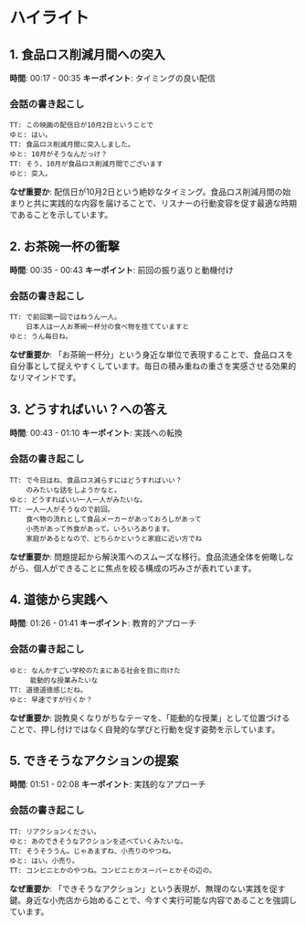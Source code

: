 # ハイライト

## 1. 食品ロス削減月間への突入
**時間**: 00:17 - 00:35
**キーポイント**: タイミングの良い配信

### 会話の書き起こし
```
TT: この映画の配信日が10月2日ということで
ゆと: はい。
TT: 食品ロス削減月間に突入しました。
ゆと: 10月がそうなんだっけ？
TT: そう、10月が食品ロス削減月間でございます
ゆと: 突入。
```

**なぜ重要か**: 配信日が10月2日という絶妙なタイミング。食品ロス削減月間の始まりと共に実践的な内容を届けることで、リスナーの行動変容を促す最適な時期であることを示しています。

## 2. お茶碗一杯の衝撃
**時間**: 00:35 - 00:43
**キーポイント**: 前回の振り返りと動機付け

### 会話の書き起こし
```
TT: で前回第一回ではねうん一人。
    日本人は一人お茶碗一杯分の食べ物を捨てていますと
ゆと: うん毎日ね。
```

**なぜ重要か**: 「お茶碗一杯分」という身近な単位で表現することで、食品ロスを自分事として捉えやすくしています。毎日の積み重ねの重さを実感させる効果的なリマインドです。

## 3. どうすればいい？への答え
**時間**: 00:43 - 01:10
**キーポイント**: 実践への転換

### 会話の書き起こし
```
TT: で今日はね、食品ロス減らすにはどうすればいい？
    のみたいな話をしようかなと。
ゆと: どうすればいい一人一人がみたいな。
TT: 一人一人がそうなので前回。
    食べ物の流れとして食品メーカーがあっておろしがあって
    小売があって外食があって。いろいろあります。
    家庭があるとなので、どちらかというと家庭に近い方でね
```

**なぜ重要か**: 問題提起から解決策へのスムーズな移行。食品流通全体を俯瞰しながら、個人ができることに焦点を絞る構成の巧みさが表れています。

## 4. 道徳から実践へ
**時間**: 01:26 - 01:41
**キーポイント**: 教育的アプローチ

### 会話の書き起こし
```
ゆと: なんかすごい学校のたまにある社会を目に向けた
     能動的な授業みたいな
TT: 道徳道徳感じだね。
ゆと: 早速ですが行くか？
```

**なぜ重要か**: 説教臭くなりがちなテーマを、「能動的な授業」として位置づけることで、押し付けではなく自発的な学びと行動を促す姿勢を示しています。

## 5. できそうなアクションの提案
**時間**: 01:51 - 02:08
**キーポイント**: 実践的なアプローチ

### 会話の書き起こし
```
TT: リアクションください。
ゆと: あのできそうなアクションを述べていくみたいな。
TT: そうそううん。じゃあまずね、小売りのやつね。
ゆと: はい。小売り。
TT: コンビニとかのやつね。コンビニとかスーパーとかその辺の。
```

**なぜ重要か**: 「できそうなアクション」という表現が、無理のない実践を促す鍵。身近な小売店から始めることで、今すぐ実行可能な内容であることを強調しています。